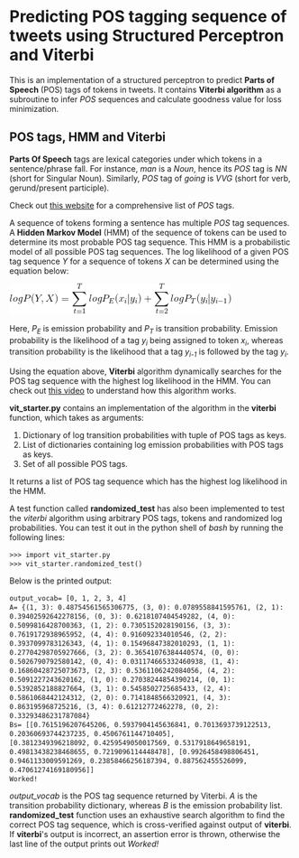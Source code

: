 # Predicting POS tagging sequence of tweets using Structured Perceptron and Viterbi

This is an implementation of a structured perceptron to predict **Parts of Speech** (POS) tags of tokens in tweets. It contains **Viterbi algorithm** as a subroutine to infer *POS* sequences and calculate goodness value for loss minimization. 

## POS tags, HMM and Viterbi
**Parts Of Speech** tags are lexical categories under which tokens in a sentence/phrase fall. For instance, *man* is a *Noun*, hence its *POS* tag is *NN* (short for Singular Noun). Similarly, *POS* tag of *going* is *VVG* (short for verb, gerund/present participle).

Check out [this website](https://www.sketchengine.co.uk/penn-treebank-tagset/) for a comprehensive list of *POS* tags.

A sequence of tokens forming a sentence has multiple *POS* tag sequences. A **Hidden Markov Model** (HMM) of the sequence of tokens can be used to determine its most probable POS tag sequence. This HMM is a probabilistic model of all possible POS tag sequences. The log likelihood of a given POS tag sequence *Y* for a sequence of tokens *X* can be determined using the equation below:

![img](https://raw.githubusercontent.com/Tapojit/structured-perceptron-and-viterbi/master/HMM.png)

Here, *P<sub>E</sub>* is emission probability and *P<sub>T</sub>* is transition probability. Emission probability is the likelihood of a tag *y<sub>i</sub>* being assigned to token *x<sub>i</sub>*, whereas transition probability is the likelihood that a tag *y<sub>i-1</sub>* is followed by the tag *y<sub>i</sub>*.

Using the equation above, **Viterbi** algorithm dynamically searches for the POS tag sequence with the highest log likelihood in the HMM. You can check out [this video](https://www.youtube.com/watch?v=_568XqOByTs) to understand how this algorithm works.

**vit_starter.py** contains an implementation of the algorithm in the **viterbi** function, which takes as arguments:
1. Dictionary of log transition probabilities with tuple of POS tags as keys.
2. List of dictionaries containing log emission probabilities with POS tags as keys.
3. Set of all possible POS tags.

It returns a list of POS tag sequence which has the highest log likelihood in the HMM.

A test function called **randomized_test** has also been implemented to test the *viterbi* algorithm using arbitrary POS tags, tokens and randomized log probabilities. You can test it out in the python shell of *bash* by running the following lines:

```
>>> import vit_starter.py
>>> vit_starter.randomized_test()

```

Below is the printed output:

```
output_vocab= [0, 1, 2, 3, 4]
A= {(1, 3): 0.48754561565306775, (3, 0): 0.0789558841595761, (2, 1): 0.39402592642278156, (0, 3): 0.6218107404549282, (4, 0): 
0.5099816428700363, (1, 2): 0.7305152028190156, (3, 3): 0.7619172938965952, (4, 4): 0.916092334010546, (2, 2): 
0.3937099783126343, (4, 1): 0.15496847382010293, (1, 1): 0.27704298705927666, (3, 2): 0.36541076384440574, (0, 0): 
0.5026790792580142, (0, 4): 0.031174665332460938, (1, 4): 0.16860428725073673, (2, 3): 0.5361106242084056, (4, 2): 
0.5091227243620162, (1, 0): 0.27038244854390214, (0, 1): 0.5392852188827664, (3, 1): 0.5458502725685433, (2, 4): 
0.5861068442124312, (2, 0): 0.7141848566320921, (4, 3): 0.863195968725216, (3, 4): 0.61212772462278, (0, 2): 
0.33293486231787084}
Bs= [[0.7615196207645206, 0.5937904145636841, 0.7013693739122513, 0.20360693744237235, 0.4506761144710405], 
[0.3812349396218092, 0.4259549050017569, 0.5317918649658191, 0.49813438238468655, 0.7219096114448478], [0.9926458498806451, 
0.9461133009591269, 0.23858466256187394, 0.887562455526099, 0.47061274169180956]]
Worked!

```
*output_vocab* is the POS tag sequence returned by Viterbi. *A* is the transition probability dictionary, whereas *B* is the emission probability list. **randomized_test** function uses an exhaustive search algorithm to find the correct POS tag sequence, which is cross-verified against output of **viterbi**. If **viterbi**'s output is incorrect, an assertion error is thrown, otherwise the last line of the output prints out *Worked!*
